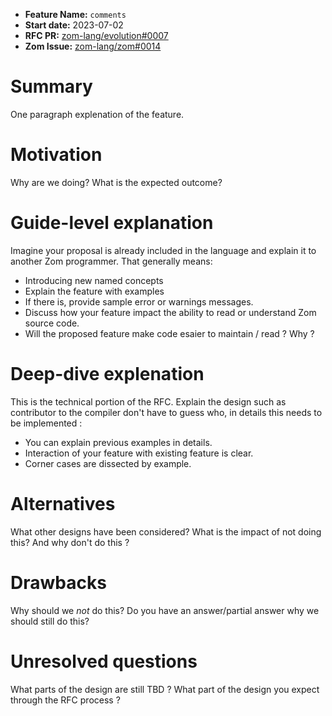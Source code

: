 - **Feature Name:** `comments`
- **Start date:** 2023-07-02
- **RFC PR:** [zom-lang/evolution#0007](https://github.com/zom-lang/evolution/pull/0007)
- **Zom Issue:** [zom-lang/zom#0014](https://github.com/zom-lang/zom/issues/0014)

# Summary
[summary]: #summary

One paragraph explenation of the feature.

# Motivation
[motivation]: #motivation

Why are we doing? What is the expected outcome?

# Guide-level explanation
[guide-level-explanation]: #guide-level-explanation

Imagine your proposal is already included in the language and explain it to another Zom programmer. That generally means:

- Introducing new named concepts
- Explain the feature with examples
- If there is, provide sample error or warnings messages.
- Discuss how your feature impact the ability to read or understand Zom source code. 
- Will the proposed feature make code esaier to maintain / read ? Why ?

# Deep-dive explenation
[deep-dive-explenation]: #deep-dive-explenation

This is the technical portion of the RFC. Explain the design such as contributor to the compiler don't have to guess who, 
in details this needs to be implemented :

- You can explain previous examples in details.
- Interaction of your feature with existing feature is clear.
- Corner cases are dissected by example.

# Alternatives
[alternatives]: #alternatives

What other designs have been considered? What is the impact of not doing this? And why don't do this ?

# Drawbacks
[drawbacks]: #drawbacks

Why should we *not* do this? Do you have an answer/partial answer why we should still do this?

# Unresolved questions
[unresolved-questions]: #unresolved-questions

What parts of the design are still TBD ?
What part of the design you expect through the RFC process ?
